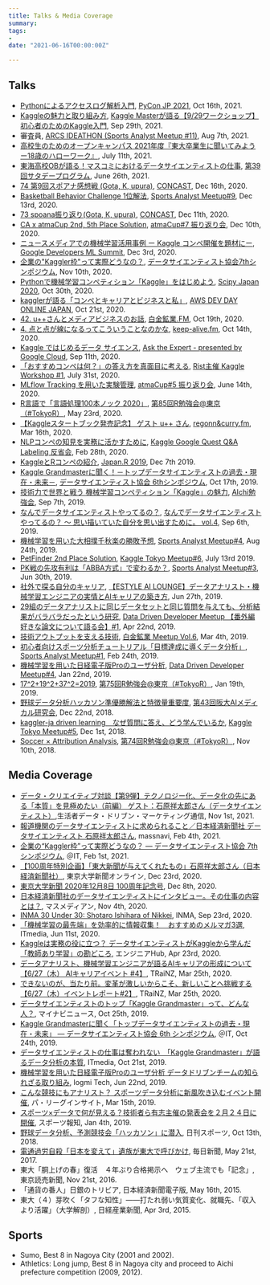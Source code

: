 ```yaml
---
title: Talks & Media Coverage
summary:
tags:
- 
date: "2021-06-16T00:00:00Z"

---
```


## Talks

- [Pythonによるアクセスログ解析入門](https://upura.hatenablog.com/entry/2021/10/17/090000), [PyCon JP 2021](https://2021.pycon.jp/), Oct 16th, 2021.
- [Kaggleの魅力と取り組み方](https://speakerdeck.com/upura/attractiveness-and-approach-of-kaggle), [Kaggle Masterが語る【9/29ワークショップ】初心者のためのKaggle入門](https://widshiroshima.connpass.com/event/223319/), Sep 29th, 2021.
- 審査員, [ARCS IDEATHON (Sports Analyst Meetup #11)](https://spoana.connpass.com/event/218035/), Aug 7th, 2021.
- [高校生のためのオープンキャンパス 2021年度『東大卒業生に聞いてみようー18歳のハローワーク』](https://www.u-tokyo.ac.jp/ja/alumni/support-programs/high.html), July 11th, 2021.
- [東海高校OBが語る！マスコミにおけるデータサイエンティストの仕事](https://www.satprogram.net/list.html), [第39回サタデープログラム](https://www.satprogram.net/), June 26th, 2021.
- [74 第9回スポアナ感想戦 (Gota, K, upura)](https://sports-con.xyz/concast-74/), [CONCAST](https://sports-con.xyz/concast-74/), Dec 16th, 2020.
- [Basketball Behavior Challenge 1位解法](https://upura.hatenablog.com/entry/2020/12/14/090032), [Sports Analyst Meetup#9](https://spoana.connpass.com/event/190699/), Dec 13rd, 2020.
- [73 spoana振り返り(Gota, K, upura)](https://sports-con.xyz/concast-73/), [CONCAST](https://sports-con.xyz/concast-73/), Dec 11th, 2020.
- [CA x atmaCup 2nd, 5th Place Solution](https://upura.hatenablog.com/entry/2020/12/10/233944), [atmaCup#7 振り返り会](https://atma.connpass.com/event/198237/), Dec 10th, 2020.
- [ニュースメディアでの機械学習活用事例 ー Kaggle コンペ開催を題材にー](https://upura.hatenablog.com/entry/2020/12/02/183400), [Google Developers ML Summit](https://cloudonair.withgoogle.com/events/google-mlsummit), Dec 3rd, 2020.
- [企業の"Kaggler枠"って実際どうなの？](https://upura.hatenablog.com/entry/2020/11/08/160104), [データサイエンティスト協会7thシンポジウム](http://www.datascientist.or.jp/symp/2020/), Nov 10th, 2020.
- [Pythonで機械学習コンペティション「Kaggle」をはじめよう](https://upura.hatenablog.com/entry/2020/10/25/131543), [Scipy Japan 2020](https://www.scipyjapan.scipy.org/), Oct 30th, 2020.
- [kagglerが語る「コンペとキャリアとビジネスと私」](https://upura.hatenablog.com/entry/aws-dev-day-2020), [AWS DEV DAY ONLINE JAPAN](https://aws.amazon.com/jp/about-aws/events/2020/devday/sessions/), Oct 21st, 2020.
- [42. u++さんとメディアビジネスのお話](https://upura.hatenablog.com/entry/2020/10/19/124700), [白金鉱業.FM](https://shirokane-kougyou.fm/episode/42), Oct 19th, 2020.
- [4. 点と点が線になるってこういうことなのかな](https://upura.hatenablog.com/entry/2020/10/14/172007), [keep-alive.fm](https://anchor.fm/keep-alive/episodes/4-el1mul), Oct 14th, 2020.
- [Kaggle ではじめるデータ サイエンス](https://upura.hatenablog.com/entry/2020/09/10/210400), [Ask the Expert - presented by Google Cloud](https://developers-jp.googleblog.com/2020/08/ask-expert.html), Sep 11th, 2020.
- [「おすすめコンペは何？」の答え方を真面目に考える](https://upura.hatenablog.com/entry/2020/07/31/223000), [Rist主催 Kaggle Workshop #1](https://rist.connpass.com/event/182932/), July 31st, 2020.
- [MLflow Tracking を用いた実験管理](https://upura.hatenablog.com/entry/2020/06/15/120400), [atmaCup#5 振り返り会](https://atma.connpass.com/event/178585/), June 14th, 2020.
- [R言語で「言語処理100本ノック 2020」](https://upura.hatenablog.com/entry/2020/05/23/215000), [第85回R勉強会@東京（#TokyoR）](https://tokyor.connpass.com/event/176318/), May 23rd, 2020.
- [【Kaggleスタートブック発売記念】 ゲスト u++ さん](https://upura.hatenablog.com/entry/2020/03/27/230654), [regonn&curry.fm](https://anchor.fm/regonn-curry-fm/episodes/069-Kaggle--u-ebjhb6), Mar 16th, 2020.
- [NLPコンペの知見を実務に活かすために](https://upura.hatenablog.com/entry/2020/02/28/235815), [Kaggle Google Quest Q&A Labeling 反省会](https://connpass.com/event/167595/), Feb 28th, 2020.
- [KaggleとRコンペの紹介](https://upura.hatenablog.com/entry/2019/12/07/201500), [Japan.R 2019](https://japanr.connpass.com/event/154070/), Dec 7th 2019.
- [Kaggle Grandmasterに聞く！－トップデータサイエンティストの過去・現在・未来－](https://upura.hatenablog.com/entry/2019/10/17/161038), [データサイエンティスト協会 6thシンポジウム](http://www.datascientist.or.jp/symp/2019/), Oct 17th, 2019.
- [技術力で世界と戦う 機械学習コンペティション「Kaggle」の魅力](https://upura.hatenablog.com/entry/2019/09/07/222736), [AIchi勉強会](https://connpass.com/event/134720/), Sep 7th, 2019.
- [なんでデータサイエンティストやってるの？](https://upura.hatenablog.com/entry/2019/09/06/212219), [なんでデータサイエンティストやってるの？ 〜 思い描いていた自分を思い出すために。 vol.4](https://nan-d-vol4.peatix.com/), Sep 6th, 2019.
- [機械学習を用いた大相撲千秋楽の勝敗予想](https://upura.hatenablog.com/entry/2019/08/24/214442), [Sports Analyst Meetup#4](https://spoana.connpass.com/event/138392/), Aug 24th, 2019.
- [PetFinder 2nd Place Solution](https://upura.hatenablog.com/entry/2019/07/13/173420), [Kaggle Tokyo Meetup#6](https://connpass.com/event/132935/), July 13rd 2019.
- [PK戦の先攻有利は「ABBA方式」で変わるか？](https://upura.hatenablog.com/entry/2019/06/30/215844), [Sports Analyst Meetup#3](https://spoana.connpass.com/event/134243/), Jun 30th, 2019.
- [社外で探る自分のキャリア](https://upura.hatenablog.com/entry/2019/06/27/222248), [【ESTYLE AI LOUNGE】データアナリスト・機械学習エンジニアの実情とAIキャリアの築き方](https://ailounge.connpass.com/event/134525/), Jun 27th, 2019.
- [29組のデータアナリストに同じデータセットと同じ質問を与えても、分析結果がバラバラだったという研究](https://upura.hatenablog.com/entry/2019/04/19/123325), [Data Driven Developer Meetup 【番外編 好きな論文について語る会】#1](https://d3m.connpass.com/event/128063/), Apr 22nd, 2019.
- [技術アウトプットを支える技術](https://upura.hatenablog.com/entry/2019/03/04/230000), [白金鉱業 Meetup Vol.6](https://brainpad-meetup.connpass.com/event/119149/), Mar 4th, 2019.
- [初心者向けスポーツ分析チュートリアル「目標達成に導くデータ分析」](https://upura.hatenablog.com/entry/2019/02/25/121000), [Sports Analyst Meetup#1](https://spoana.connpass.com/event/113586/), Feb 24th, 2019.
- [機械学習を用いた日経電子版Proのユーザ分析](https://upura.hatenablog.com/entry/d3m-part4), [Data Driven Developer Meetup#4](https://d3m.connpass.com/event/115217/), Jan 22nd, 2019.
- [17^2+19^2+37^2=2019](https://upura.hatenablog.com/entry/2019/01/19/184655), [第75回R勉強会@東京（#TokyoR）](https://tokyor.connpass.com/event/113519/), Jan 19th, 2019.
- [野球データ分析ハッカソン準優勝解法と特徴量重要度](https://upura.hatenablog.com/entry/2018/12/22/180130), [第43回阪大AIメディカル研究会](https://twitter.com/ou_aims/status/1073062205925470208), Dec 22nd, 2018.
- [kaggler-ja driven learning　なぜ質問に答え、どう学んでいるか](https://upura.hatenablog.com/entry/2018/12/01/232113), [Kaggle Tokyo Meetup#5](https://connpass.com/event/105298/), Dec 1st, 2018.
- [Soccer × Attribution Analysis](https://upura.hatenablog.com/entry/2018/11/10/210427), [第74回R勉強会@東京（#TokyoR）](https://tokyor.connpass.com/event/106936/), Nov 10th, 2018.

## Media Coverage

- [データ・クリエイティブ対談【第9弾】テクノロジー化、データ化の先にある「本質」を見極めたい（前編） ゲスト：石原祥太郎さん（データサイエンティスト）](https://seikatsusha-ddm.com/article/12007/),生活者データ・ドリブン・マーケティング通信, Nov 1st, 2021.
- [報道機関のデータサイエンティストに求められること／日本経済新聞社 データサイエンティスト 石原祥太郎さん](https://www.massnavi.com/people/1077.html), massnavi, Feb 4th, 2021.
- [企業の“Kaggler枠”って実際どうなの？ ― データサイエンティスト協会 7th シンポジウム](https://www.atmarkit.co.jp/ait/articles/2102/01/news024.html), ＠IT, Feb 1st, 2021.
- [【100周年特別企画】「東大新聞が与えてくれたもの」石原祥太郎さん（日本経済新聞社）](https://www.todaishimbun.org/ishihara20201223/), 東京大学新聞オンライン, Dec 23rd, 2020.
- [東京大学新聞 2020年12月8日 100周年記念号](https://utnp.stores.jp/items/5fcdba9b8a457268993e69c8), Dec 8th, 2020.
- [日本経済新聞社のデータサイエンティストにインタビュー。その仕事の内容とは？](https://advanced.massmedian.co.jp/article/detail/id=5940), マスメディアン, Nov 4th, 2020.
- [INMA 30 Under 30: Shotaro Ishihara of Nikkei](https://www.inma.org/blogs/Editors-Inbox/post.cfm/inma-30-under-30-shotaro-ishihara-of-nikkei), INMA, Sep 23rd, 2020.
- [「機械学習の最先端」を効率的に情報収集！　おすすめのメルマガ3選](https://www.atmarkit.co.jp/ait/articles/2006/11/news016.html), ITmedia, Jun 11st, 2020.
- [Kaggleは実務の役に立つ？ データサイエンティストがKaggleから学んだ「教師あり学習」の勘どころ](https://employment.en-japan.com/engineerhub/entry/2020/04/23/103000), エンジニアHub, Apr 23rd, 2020.
- [データアナリスト、機械学習エンジニアが語るAIキャリアの形成について【6/27（木） AIキャリアイベント #4】](https://trainz.jp/media/aievent/156/), TRaiNZ, Mar 25th, 2020.
- [できないのが、当たり前。変革が激しいからこそ、新しいことへ挑戦する【6/27（木）イベントレポート#2】](https://trainz.jp/media/aievent/128/), TRaiNZ, Mar 25th, 2020.
- [データサイエンティストのトップ「Kaggle Grandmaster」って、どんな人？](https://news.mynavi.jp/article/20191025-914409/), マイナビニュース, Oct 25th, 2019.
- [Kaggle Grandmasterに聞く「トップデータサイエンティストの過去・現在・未来」 ― データサイエンティスト協会 6th シンポジウム](https://www.atmarkit.co.jp/ait/articles/1910/24/news019.html), ＠IT, Oct 24th, 2019.
- [データサイエンティストの仕事は奪われない　「Kaggle Grandmaster」が語るデータ分析の本質](https://www.itmedia.co.jp/news/articles/1910/21/news104.html), ITmedia, Oct 21st, 2019.
- [機械学習を用いた日経電子版Proのユーザ分析 データドリブンチームの知られざる取り組み](https://logmi.jp/tech/articles/321077), logmi Tech, Jun 22nd, 2019.
- [こんな競技にもアナリスト？ スポーツデータ分析に新風吹き込むイベント開催](https://insight.official-pacificleague.com/news/11829), パ・リーグインサイト, Mar 15th, 2019.
- [スポーツ×データで何が見える？技術者ら有志主催の発表会を２月２４日に開催](https://hochi.news/articles/20190103-OHT1T50094.html), スポーツ報知, Jan 4th, 2019.
- [野球データ分析、予測競技会「ハッカソン」に潜入](https://www.nikkansports.com/baseball/news/201810130000057.html), 日刊スポーツ, Oct 13th, 2018.
- [電通過労自殺「日本を変えて」遺族が東大で呼びかけ](https://mainichi.jp/articles/20170522/k00/00m/040/066000c), 毎日新聞, May 21st, 2017.
- 東大「胴上げの春」復活　４年ぶり合格掲示へ　ウェブ主流でも「記念」, 東京読売新聞, Nov 21st, 2016.
- 「通貨の番人」日銀のトリビア, 日本経済新聞電子版, May 16th, 2015.
- 東大（４）芽吹く「タフな知性」――打たれ弱い気質変化、就職先、「収入より活躍」（大学解剖）, 日経産業新聞, Apr 3rd, 2015.

## Sports

- Sumo, Best 8 in Nagoya City (2001 and 2002).
- Athletics: Long jump, Best 8 in Nagoya city and proceed to Aichi prefecture competition (2009, 2012).
